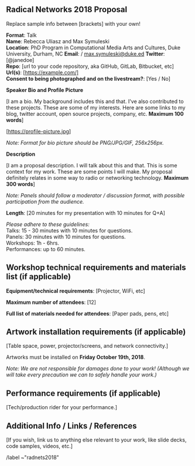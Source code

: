 ## Radical Networks 2018 Proposal  

Replace sample info between [brackets] with your own!

**Format**: Talk  
**Name**: Rebecca Uliasz and Max Symuleski  
**Location**: PhD Program in Computational Media Arts and Cultures, Duke University, Durham, NC
**Email**:  / max.symuleski@duke.ed 
**Twitter**: [@janedoe]  
**Repo**: [url to your code repository, aka GitHub, GitLab, Bitbucket, etc]   
**Url(s)**: [https://example.com/]   
**Consent to being photographed and on the livestream?**: [Yes / No]  




**Speaker Bio and Profile Picture**

[I am a bio. My background includes this and that. I've also contributed to these projects. These are some of my interests. Here are some links to my blog, twitter account, open source projects, company, etc. **Maximum 100 words**]  

[https://profile-picture.jpg]  

*Note: Format for bio picture should be PNG/JPG/GIF, 256x256px.*




**Description**  

[I am a proposal description. I will talk about this and that. This is some context for my work. These are some points I will make. My proposal definitely relates in some way to radio or networking technology. **Maximum 300 words**] 

*Note: Panels should follow a moderator / discussion format, with possible participation from the audience.*  




**Length**:  [20 minutes for my presentation with 10 minutes for Q+A]  

*Please adhere to these guidelines:*    
Talks: 15 - 30 minutes with 10 minutes for questions.  
Panels: 30 minutes with 10 minutes for questions.  
Workshops: 1h - 6hrs.  
Performances: up to 60 minutes.  




## Workshop technical requirements and materials list (if applicable)  

**Equipment/technical requirements**: [Projector, WiFi, etc] 

**Maximum number of attendees**: [12] 

**Full list of materials needed for attendees**: [Paper pads, pens, etc] 




## Artwork installation requirements (if applicable)  

[Table space, power, projector/screens, and network connectivity.]   




Artworks must be installed on **Friday October 19th, 2018**.  

*Note: We are not responsible for damages done to your work! (Although we will take every precaution we can to safely handle your work.)*  




## Performance requirements (if applicable)  

[Tech/production rider for your performance.]  




## Additional Info / Links / References  

[If you wish, link us to anything else relevant to your work, like slide decks, code samples, videos, etc.]




/label ~"radnets2018"
